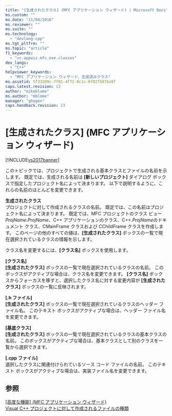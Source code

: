 ```yaml
---
title: "[生成されたクラス] (MFC アプリケーション ウィザード) | Microsoft Docs"
ms.custom: ""
ms.date: "11/04/2016"
ms.reviewer: ""
ms.suite: ""
ms.technology: 
  - "devlang-cpp"
ms.tgt_pltfrm: ""
ms.topic: "article"
f1_keywords: 
  - "vc.appwiz.mfc.exe.classes"
dev_langs: 
  - "C++"
helpviewer_keywords: 
  - "MFC アプリケーション ウィザード、生成済みクラス"
ms.assetid: 5f33209c-7f01-4f72-8c1c-6f02f507ba9f
caps.latest.revision: 13
author: "mikeblome"
ms.author: "mblome"
manager: "ghogen"
caps.handback.revision: 13
---
```

# [生成されたクラス] (MFC アプリケーション ウィザード)
[!INCLUDE[vs2017banner](../../assembler/inline/includes/vs2017banner.md)]

このトピックでは、プロジェクトで生成される基本クラスとファイルの名前を示します。  既定では、生成される名前は **\[新しいプロジェクト\]** ダイアログ ボックスで指定したプロジェクト名によって決まります。  以下で説明するように、これらの名前のほとんどを変更できます。  
  
 **生成されたクラス**  
 プロジェクトに対して作成されるクラスの名前。  既定では、この名前はプロジェクト名によって決まります。  既定では、MFC プロジェクトのクラス ビュー*ProjName*.*ProjName*、C\+\+ アプリケーションのクラス、C\+\+.*ProjName*のドキュメント クラス、CMainFrame クラスおよび CChildFrame クラスを作成します。  このページの他のすべての値は、**\[生成されたクラス\]** ボックスの一覧で現在選択されているクラスの情報を示します。  
  
 クラス名を変更するには、**\[クラス名\]** ボックスを使用します。  
  
 **\[クラス名\]**  
 **\[生成されたクラス\]** ボックスの一覧で現在選択されているクラスの名前。  このボックスがアクティブな場合は、クラス名を変更できます。  **\[クラス名\]** ボックスからフォーカスを移すと、選択したクラス名に対する変更内容が **\[生成されたクラス\]** ボックスの一覧に反映されます。  
  
 **\[.h ファイル\]**  
 **\[生成されたクラス\]** ボックスの一覧で現在選択されているクラスのヘッダー ファイル名。  このテキスト ボックスがアクティブな場合は、ヘッダー ファイル名を変更できます。  
  
 **\[基底クラス\]**  
 **\[生成されたクラス\]** ボックスの一覧で現在選択されているクラスの基本クラスの名前。  このボックスがアクティブな場合は、基本クラスとして別のクラスを一覧から選択できます。  
  
 **\[.cpp ファイル\]**  
 選択したクラスに関連付けられているソース コード ファイルの名前。  このテキスト ボックスがアクティブな場合は、実装ファイル名を変更できます。  
  
## 参照  
 [\[高度な機能\] \(MFC アプリケーション ウィザード\)](../Topic/Advanced%20Features,%20MFC%20Application%20Wizard.md)   
 [Visual C\+\+ プロジェクトに対して作成されるファイルの種類](../../ide/file-types-created-for-visual-cpp-projects.md)